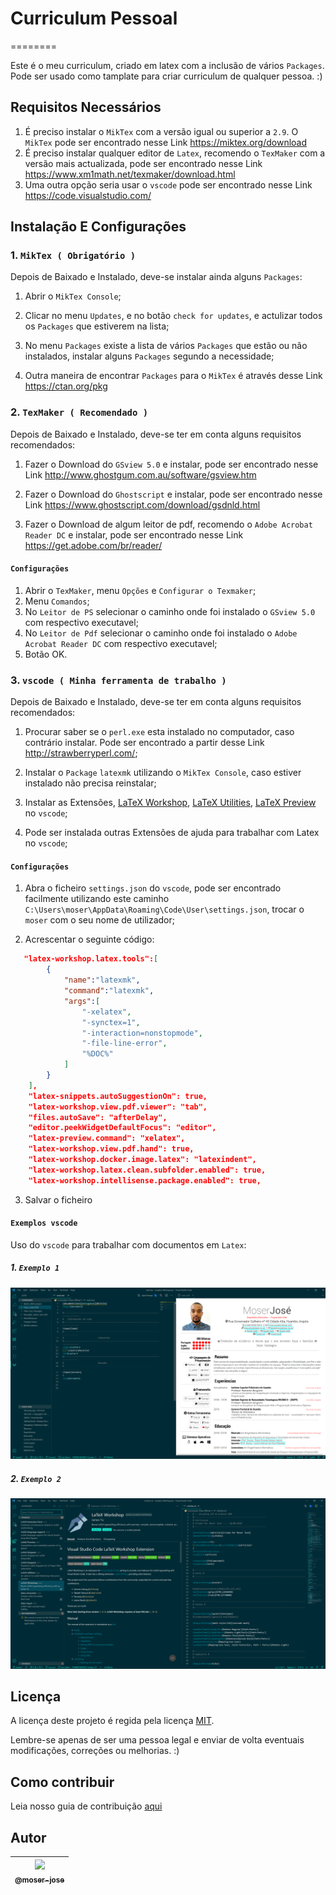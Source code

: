 # Curriculum Pessoal

========

Este é o meu curriculum, criado em latex com a inclusão de vários ``Packages``. Pode ser usado como tamplate para criar curriculum de qualquer pessoa. :)

## Requisitos Necessários

1. É preciso instalar o `MikTex` com a versão igual ou superior a `2.9`. O `MikTex` pode ser encontrado nesse Link https://miktex.org/download
2. É preciso instalar qualquer editor de `Latex`, recomendo o ``TexMaker`` com a versão mais actualizada, pode ser encontrado nesse Link https://www.xm1math.net/texmaker/download.html
3. Uma outra opção seria usar o ``vscode`` pode ser encontrado nesse Link https://code.visualstudio.com/


## Instalação E Configurações

### 1. `MikTex ( Obrigatório )`

 Depois de Baixado e Instalado, deve-se instalar ainda alguns ``Packages``:
 1. Abrir o ``MikTex Console``; 

 2. Clicar no menu ``Updates``, e no botão ``check for updates``, e actulizar todos os ``Packages`` que estiverem na lista;
 
 3. No menu ``Packages`` existe a lista de vários ``Packages`` que estão ou não instalados, instalar alguns ``Packages`` segundo a necessidade;

 4. Outra maneira de encontrar ``Packages`` para o `MikTex` é através desse Link https://ctan.org/pkg

### 2. `TexMaker ( Recomendado )`

  Depois de Baixado e Instalado, deve-se ter em conta alguns requisitos recomendados:

  1. Fazer o Download do ``GSview 5.0`` e instalar, pode ser encontrado nesse Link http://www.ghostgum.com.au/software/gsview.htm

  2. Fazer o Download do ``Ghostscript`` e instalar, pode ser encontrado nesse Link https://www.ghostscript.com/download/gsdnld.html

  3. Fazer o Download de algum leitor de pdf, recomendo o ``Adobe Acrobat Reader DC`` e instalar, pode ser encontrado nesse Link https://get.adobe.com/br/reader/

 #### `Configurações`

 1. Abrir o `TexMaker`, menu `Opções` e `Configurar o Texmaker`; 
 2. Menu ``Comandos``;
 3. No ``Leitor de PS`` selecionar o caminho onde foi instalado o ``GSview 5.0`` com respectivo executavel;
 4. No ``Leitor de Pdf`` selecionar o caminho onde foi instalado o ``Adobe Acrobat Reader DC`` com respectivo executavel;
 5. Botão OK.

### 3. `vscode ( Minha ferramenta de trabalho )`

Depois de Baixado e Instalado, deve-se ter em conta alguns requisitos recomendados:

1. Procurar saber se o ``perl.exe`` esta instalado no computador, caso contrário instalar. Pode ser encontrado a partir desse Link http://strawberryperl.com/;

2. Instalar o ``Package`` `latexmk` utilizando o ``MikTex Console``, caso estiver instalado não precisa reinstalar;

1. Instalar as Extensões, [LaTeX Workshop](https://github.com/James-Yu/LaTeX-Workshop/wiki/Installp), [LaTeX Utilities](https://github.com/tecosaur/LaTeX-Utilities), [LaTeX Preview](https://github.com/ajshort/vscode-latex-preview) no `vscode`;

2. Pode ser instalada outras Extensões de ajuda para trabalhar com Latex no `vscode`;

 #### `Configurações`

1. Abra o ficheiro `settings.json` do `vscode`, pode ser encontrado facilmente utilizando este caminho ` C:\Users\moser\AppData\Roaming\Code\User\settings.json`, trocar o `moser` com o seu nome de utilizador;

2. Acrescentar o  seguinte código:
```json
   "latex-workshop.latex.tools":[
        {
            "name":"latexmk",
            "command":"latexmk",
            "args":[
                "-xelatex",
                "-synctex=1",
                "-interaction=nonstopmode",
                "-file-line-error",
                "%DOC%"
            ]
        }
    ],
    "latex-snippets.autoSuggestionOn": true,
    "latex-workshop.view.pdf.viewer": "tab",
    "files.autoSave": "afterDelay",
    "editor.peekWidgetDefaultFocus": "editor",
    "latex-preview.command": "xelatex",
    "latex-workshop.view.pdf.hand": true,
    "latex-workshop.docker.image.latex": "latexindent",
    "latex-workshop.latex.clean.subfolder.enabled": true,
    "latex-workshop.intellisense.package.enabled": true,
```

3. Salvar o ficheiro

#### ``Exemplos vscode``

Uso do `vscode` para trabalhar com documentos em ``Latex``:

##### 1. ``Exemplo 1``

![exemplo1](img/exemplo1.png)

##### 2. ``Exemplo 2``

![exemplo1](img/exemplo2.png)

## Licença

A licença deste projeto é regida pela licença [MIT](/LICENSE.md).

Lembre-se apenas de ser uma pessoa legal e enviar de volta eventuais modificações, correções ou melhorias. :)

## Como contribuir

Leia nosso guia de contribuição [aqui](CONTRIBUTING.md)

## Autor

| [<img src="https://avatars0.githubusercontent.com/u/8234620?s=400&u=c865f5d78e6f2c9ccde55c0739a5988eb9e0923d&v=4"><br><sub>@moser-jose</sub>](https://github.com/moser-jose) |
| :---: |